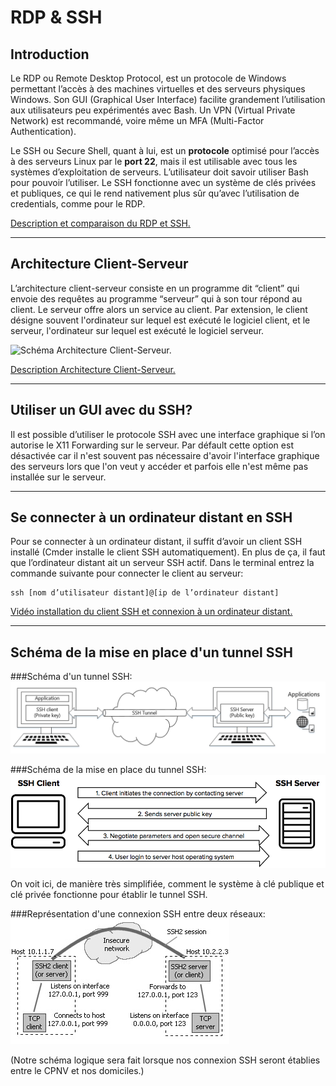# RDP & SSH
## Introduction
Le RDP ou Remote Desktop Protocol, est un protocole de Windows permettant l’accès à des machines virtuelles et des serveurs physiques Windows. Son GUI (Graphical User Interface) facilite grandement l’utilisation aux utilisateurs peu expérimentés avec Bash. Un VPN (Virtual Private Network)  est recommandé, voire même un MFA (Multi-Factor Authentication).

Le SSH ou Secure Shell, quant à lui, est un **protocole** optimisé pour l’accès à des serveurs Linux par le **port 22**, mais il est utilisable avec tous les systèmes d’exploitation de serveurs. L’utilisateur doit savoir utiliser Bash pour pouvoir l’utiliser. Le SSH fonctionne avec un système de clés privées et publiques, ce qui le rend nativement plus sûr qu’avec l’utilisation de credentials, comme pour le RDP.

[Description et comparaison du RDP et SSH.](https://jumpcloud.com/blog/rdp-ssh)
___
## Architecture Client-Serveur
L’architecture client-serveur consiste en un programme dit “client” qui envoie des requêtes au programme “serveur” qui à son tour répond au client. Le serveur offre alors un service au client. Par extension, le client désigne souvent l'ordinateur sur lequel est exécuté le logiciel client, et le serveur, l'ordinateur sur lequel est exécuté le logiciel serveur.

![Schéma Architecture Client-Serveur.](https://i.pinimg.com/originals/31/ef/4d/31ef4dac570817a942598656a36ea0ee.jpg)

[Description Architecture Client-Serveur.](https://fr.wikipedia.org/wiki/Client-serveur)
___
## Utiliser un GUI avec du SSH?
Il est possible d’utiliser le protocole SSH avec une interface graphique si l’on autorise le X11 Forwarding sur le serveur. Par défault cette option est désactivée car il n'est souvent pas nécessaire d'avoir l'interface graphique des serveurs lors que l'on veut y accéder et parfois elle n'est même pas installée sur le serveur.
___
## Se connecter à un ordinateur distant en SSH
Pour se connecter à un ordinateur distant, il suffit d’avoir un client SSH installé (Cmder installe le client SSH automatiquement). En plus de ça, il faut que l’ordinateur distant ait un serveur SSH actif. Dans le terminal entrez la commande suivante pour connecter le client au serveur:

```
ssh [nom d’utilisateur distant]@[ip de l’ordinateur distant]
```

[Vidéo installation du client SSH et connexion à un ordinateur distant.](https://www.youtube.com/watch?v=JbMgOKlj5fE)
___
## Schéma de la mise en place d'un tunnel SSH
###Schéma d'un tunnel SSH:
![Schéma d'un tunnel SSH](Theory/images/ssh-diagram.png)

###Schéma de la mise en place du tunnel SSH:
![Schéma de la mise en place du tunnel SSH](Theory/images/How_does_the_SSH_protocol_work_.png)

On voit ici, de manière très simplifiée, comment le système à clé publique et clé privée fonctionne pour établir le tunnel SSH.

###Représentation d'une connexion SSH entre deux réseaux:
![Représentation d'une connexion SSH entre deux réseaux](Theory/images/ssh.jpg)

(Notre schéma logique sera fait lorsque nos connexion SSH seront établies entre le CPNV et nos domiciles.)
